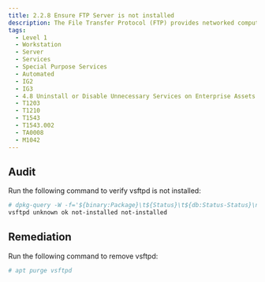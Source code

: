 ```yaml
---
title: 2.2.8 Ensure FTP Server is not installed
description: The File Transfer Protocol (FTP) provides networked computers with the ability to transfer files.
tags:
  - Level 1
  - Workstation
  - Server
  - Services
  - Special Purpose Services
  - Automated
  - IG2
  - IG3
  - 4.8 Uninstall or Disable Unnecessary Services on Enterprise Assets and Software
  - T1203
  - T1210
  - T1543
  - T1543.002
  - TA0008
  - M1042
---
```


## Audit
Run the following command to verify vsftpd is not installed:
```bash
# dpkg-query -W -f='${binary:Package}\t${Status}\t${db:Status-Status}\n' vsftpd
vsftpd unknown ok not-installed not-installed
```

## Remediation
Run the following command to remove vsftpd:
```bash
# apt purge vsftpd
```
